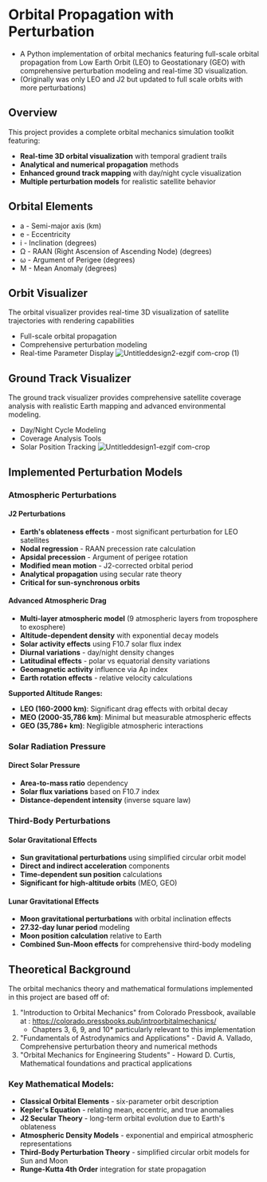 # Orbital Propagation with Perturbation
- A Python implementation of orbital mechanics featuring full-scale orbital propagation from Low Earth Orbit (LEO) to Geostationary (GEO) with comprehensive perturbation modeling and real-time 3D visualization.
- (Originally was only LEO and J2 but updated to full scale orbits with more perturbations)
## Overview
This project provides a complete orbital mechanics simulation toolkit featuring:

- **Real-time 3D orbital visualization** with temporal gradient trails
- **Analytical and numerical propagation** methods
- **Enhanced ground track mapping** with day/night cycle visualization
- **Multiple perturbation models** for realistic satellite behavior
   
## Orbital Elements
- a - Semi-major axis (km)
- e - Eccentricity
- i - Inclination (degrees)
- Ω - RAAN (Right Ascension of Ascending Node) (degrees)
- ω - Argument of Perigee (degrees)
- M - Mean Anomaly (degrees)
  
## Orbit Visualizer

  The orbital visualizer provides real-time 3D visualization of satellite trajectories with rendering capabilities
- Full-scale orbital propagation
- Comprehensive perturbation modeling
- Real-time Parameter Display
![Untitleddesign2-ezgif com-crop (1)](https://github.com/user-attachments/assets/1c086ad5-abe0-4af2-a723-df26b3d4772b)

## Ground Track Visualizer

 The ground track visualizer provides comprehensive satellite coverage analysis with realistic Earth mapping and advanced environmental modeling.
- Day/Night Cycle Modeling
- Coverage Analysis Tools
- Solar Position Tracking
![Untitleddesign1-ezgif com-crop](https://github.com/user-attachments/assets/45183aa7-8371-435e-9198-27b79dc8a1ad)

##  Implemented Perturbation Models

### **Atmospheric Perturbations**

#### **J2 Perturbations**
- **Earth's oblateness effects** - most significant perturbation for LEO satellites
- **Nodal regression** - RAAN precession rate calculation
- **Apsidal precession** - Argument of perigee rotation
- **Modified mean motion** - J2-corrected orbital period
- **Analytical propagation** using secular rate theory
- **Critical for sun-synchronous orbits**
  
#### **Advanced Atmospheric Drag**
- **Multi-layer atmospheric model** (9 atmospheric layers from troposphere to exosphere)
- **Altitude-dependent density** with exponential decay models
- **Solar activity effects** using F10.7 solar flux index
- **Diurnal variations** - day/night density changes
- **Latitudinal effects** - polar vs equatorial density variations
- **Geomagnetic activity** influence via Ap index
- **Earth rotation effects** - relative velocity calculations

**Supported Altitude Ranges:**
- **LEO (160-2000 km)**: Significant drag effects with orbital decay
- **MEO (2000-35,786 km)**: Minimal but measurable atmospheric effects
- **GEO (35,786+ km)**: Negligible atmospheric interactions

###  **Solar Radiation Pressure**

#### **Direct Solar Pressure**
- **Area-to-mass ratio** dependency
- **Solar flux variations** based on F10.7 index
- **Distance-dependent intensity** (inverse square law)

### **Third-Body Perturbations**

#### **Solar Gravitational Effects**
- **Sun gravitational perturbations** using simplified circular orbit model
- **Direct and indirect acceleration** components
- **Time-dependent sun position** calculations
- **Significant for high-altitude orbits** (MEO, GEO)

#### **Lunar Gravitational Effects**
- **Moon gravitational perturbations** with orbital inclination effects
- **27.32-day lunar period** modeling
- **Moon position calculation** relative to Earth
- **Combined Sun-Moon effects** for comprehensive third-body modeling
  
## Theoretical Background
The orbital mechanics theory and mathematical formulations implemented in this project are based off of:
1. "Introduction to Orbital Mechanics" from Colorado Pressbook, available at : https://colorado.pressbooks.pub/introorbitalmechanics/
   - Chapters 3, 6, 9, and 10* particularly relevant to this implementation
3. "Fundamentals of Astrodynamics and Applications" - David A. Vallado, Comprehensive perturbation theory and numerical methods
4. "Orbital Mechanics for Engineering Students" -  Howard D. Curtis, Mathematical foundations and practical applications
   
### **Key Mathematical Models:**
- **Classical Orbital Elements** - six-parameter orbit description
- **Kepler's Equation** - relating mean, eccentric, and true anomalies
- **J2 Secular Theory** - long-term orbital evolution due to Earth's oblateness
- **Atmospheric Density Models** - exponential and empirical atmospheric representations
- **Third-Body Perturbation Theory** - simplified circular orbit models for Sun and Moon
- **Runge-Kutta 4th Order** integration for state propagation
  
